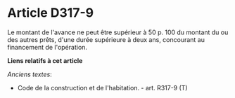 # Article D317-9

Le montant de l'avance ne peut être supérieur à 50 p. 100 du montant du ou des autres prêts, d'une durée supérieure à deux
ans, concourant au financement de l'opération.

**Liens relatifs à cet article**

_Anciens textes_:

  - Code de la construction et de l'habitation. - art. R317-9 (T)
